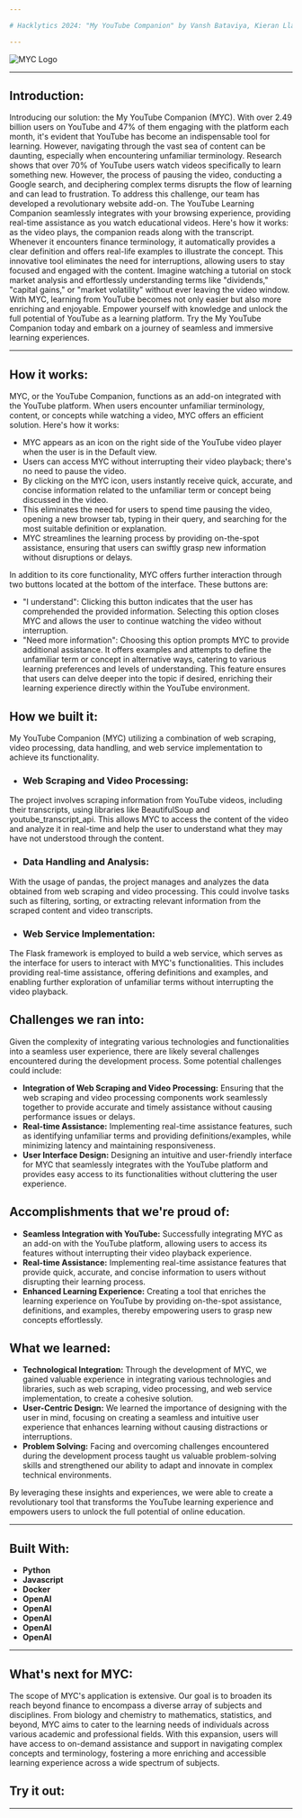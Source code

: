 ```yaml
---

# Hacklytics 2024: "My YouTube Companion" by Vansh Bataviya, Kieran Llarena, Sadokat Raupova, Iris  Shakya, 

---
```


![MYC Logo](https://github.com/vanshb03/Hacklytics2024/assets/158211829/d96b39e1-b04b-4b56-9c64-2b26b7e9cebc)

---

## Introduction: 

Introducing our solution: the My YouTube Companion (MYC). With over 2.49 billion users on YouTube and 47% of them engaging with the platform each month, it's evident that YouTube has become an indispensable tool for learning. However, navigating through the vast sea of content can be daunting, especially when encountering unfamiliar terminology. 
Research shows that over 70% of YouTube users watch videos specifically to learn something new. However, the process of pausing the video, conducting a Google search, and deciphering complex terms disrupts the flow of learning and can lead to frustration.
To address this challenge, our team has developed a revolutionary website add-on. The YouTube Learning Companion seamlessly integrates with your browsing experience, providing real-time assistance as you watch educational videos. 
Here's how it works: as the video plays, the companion reads along with the transcript. Whenever it encounters finance terminology, it automatically provides a clear definition and offers real-life examples to illustrate the concept. This innovative tool eliminates the need for interruptions, allowing users to stay focused and engaged with the content.
Imagine watching a tutorial on stock market analysis and effortlessly understanding terms like "dividends," "capital gains," or "market volatility" without ever leaving the video window. With MYC, learning from YouTube becomes not only easier but also more enriching and enjoyable. Empower yourself with knowledge and unlock the full potential of YouTube as a learning platform. Try the My YouTube Companion today and embark on a journey of seamless and immersive learning experiences.

---

## How it works: 

MYC, or the YouTube Companion, functions as an add-on integrated with the YouTube platform. When users encounter unfamiliar terminology, content, or concepts while watching a video, MYC offers an efficient solution. Here's how it works:

- MYC appears as an icon on the right side of the YouTube video player when the user is in the Default view.
- Users can access MYC without interrupting their video playback; there's no need to pause the video.
- By clicking on the MYC icon, users instantly receive quick, accurate, and concise information related to the unfamiliar term or concept being discussed in the video.
- This eliminates the need for users to spend time pausing the video, opening a new browser tab, typing in their query, and searching for the most suitable definition or explanation.
- MYC streamlines the learning process by providing on-the-spot assistance, ensuring that users can swiftly grasp new information without disruptions or delays.

In addition to its core functionality, MYC offers further interaction through two buttons located at the bottom of the interface. These buttons are:

- "I understand": Clicking this button indicates that the user has comprehended the provided information. Selecting this option closes MYC and allows the user to continue watching the video without interruption.
- "Need more information": Choosing this option prompts MYC to provide additional assistance. It offers examples and attempts to define the unfamiliar term or concept in alternative ways, catering to various learning preferences and levels of understanding. This feature ensures that users can delve deeper into the topic if desired, enriching their learning experience directly within the YouTube environment.
  
## How we built it:

My YouTube Companion (MYC) utilizing a combination of web scraping, video processing, data handling, and web service implementation to achieve its functionality.

- ### Web Scraping and Video Processing:
The project involves scraping information from YouTube videos, including their transcripts, using libraries like BeautifulSoup and youtube_transcript_api. This allows MYC to access the content of the video and analyze it in real-time and help the user to understand what they may have not understood through the content.

- ### Data Handling and Analysis:
With the usage of pandas, the project manages and analyzes the data obtained from web scraping and video processing. This could involve tasks such as filtering, sorting, or extracting relevant information from the scraped content and video transcripts.

- ### Web Service Implementation:
The Flask framework is employed to build a web service, which serves as the interface for users to interact with MYC's functionalities. This includes providing real-time assistance, offering definitions and examples, and enabling further exploration of unfamiliar terms without interrupting the video playback.

## Challenges we ran into:

Given the complexity of integrating various technologies and functionalities into a seamless user experience, there are likely several challenges encountered during the development process. Some potential challenges could include:

- **Integration of Web Scraping and Video Processing:** Ensuring that the web scraping and video processing components work seamlessly together to provide accurate and timely assistance without causing performance issues or delays.
- **Real-time Assistance:** Implementing real-time assistance features, such as identifying unfamiliar terms and providing definitions/examples, while minimizing latency and maintaining responsiveness.
- **User Interface Design:** Designing an intuitive and user-friendly interface for MYC that seamlessly integrates with the YouTube platform and provides easy access to its functionalities without cluttering the user experience.

## Accomplishments that we're proud of:

- **Seamless Integration with YouTube:** Successfully integrating MYC as an add-on with the YouTube platform, allowing users to access its features without interrupting their video playback experience.
- **Real-time Assistance:** Implementing real-time assistance features that provide quick, accurate, and concise information to users without disrupting their learning process.
- **Enhanced Learning Experience:** Creating a tool that enriches the learning experience on YouTube by providing on-the-spot assistance, definitions, and examples, thereby empowering users to grasp new concepts effortlessly.

## What we learned:

- **Technological Integration:** Through the development of MYC, we gained valuable experience in integrating various technologies and libraries, such as web scraping, video processing, and web service implementation, to create a cohesive solution.
- **User-Centric Design:** We learned the importance of designing with the user in mind, focusing on creating a seamless and intuitive user experience that enhances learning without causing distractions or interruptions.
- **Problem Solving:** Facing and overcoming challenges encountered during the development process taught us valuable problem-solving skills and strengthened our ability to adapt and innovate in complex technical environments.

By leveraging these insights and experiences, we were able to create a revolutionary tool that transforms the YouTube learning experience and empowers users to unlock the full potential of online education.


---

## Built With:

- **Python**
- **Javascript**
- **Docker**
- **OpenAI**
- **OpenAI**
- **OpenAI**
- **OpenAI**
- **OpenAI**

---

## What's next for MYC:

The scope of MYC's application is extensive. Our goal is to broaden its reach beyond finance to encompass a diverse array of subjects and disciplines. From biology and chemistry to mathematics, statistics, and beyond, MYC aims to cater to the learning needs of individuals across various academic and professional fields. With this expansion, users will have access to on-demand assistance and support in navigating complex concepts and terminology, fostering a more enriching and accessible learning experience across a wide spectrum of subjects.

## Try it out:

---
